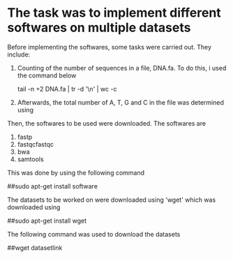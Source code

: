 # The task was to implement different softwares on multiple datasets

Before implementing the softwares, some tasks were carried out. They include:

1. Counting of the number of sequences in a file, DNA.fa. To do this, i used the command below

    tail -n +2 DNA.fa | tr -d '\n' | wc -c

2. Afterwards, the total number of A, T, G and C in the file was determined using

Then, the softwares to be used were downloaded. The softwares are
1. fastp
2. fastqcfastqc
3. bwa
4. samtools

This was done by using the following command

##sudo apt-get install software

The datasets to be worked on were downloaded using 'wget' which was downloaded using

##sudo apt-get install wget

The following command was used to download the datasets

##wget datasetlink


